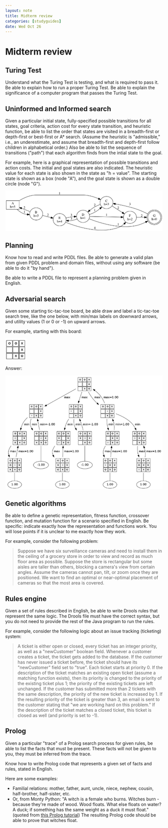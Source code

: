 ```yaml
---
layout: note
title: Midterm review
categories: [studyguides]
date: Wed Oct 26
---
```


# Midterm review

## Turing Test

Understand what the Turing Test is testing, and what is required to pass it. Be able to explain how to run a proper Turing Test. Be able to explain the significance of a computer program that passes the Turing Test.

## Uninformed and Informed search

Given a particular initial state, fully-specified possible transitions for all states, goal criteria, action cost for every state transition, and heuristic function, be able to list the order that states are visited in a breadth-first or depth-first or best-first or A* search. (Assume the heuristic is "admissible," i.e., an underestimate, and assume that breadth-first and depth-first follow children in alphabetical order.) Also be able to list the sequence of transitions ("path") that each algorithm finds from the intial state to the goal.

For example, here is a graphical representation of possible transitions and action costs. The initial and goal states are also indicated. The heuristic value for each state is also shown in the state as "h = value". The starting state is shown as a box (node "A"), and the goal state is shown as a double circle (node "G").

![Transitions](/images/midterm-review-search.png)

## Planning

Know how to read and write PDDL files. Be able to generate a valid plan from given PDDL problem and domain files, without using any software (be able to do it "by hand").

Be able to write a PDDL file to represent a planning problem given in English.

## Adversarial search

Given some starting tic-tac-toe board, be able draw and label a tic-tac-toe search tree, like the one below, with min/max labels on downward arrows, and utility values (1 or 0 or -1) on upward arrows.

For example, starting with this board:

![Tic-tac-toe start](/images/midterm-guide-ttt-start.png)

Answer:

![Tic-tac-toe solution](/images/midterm-guide-ttt-solution.png)

## Genetic algorithms

Be able to define a genetic representation, fitness function, crossover function, and mutation function for a scenario specified in English. Be specific: indicate exactly how the representation and functions work. You will lose points if it is unclear to me exactly how they work.

For example, consider the following problem:

> Suppose we have six surveillance cameras and need to install them in the ceiling of a grocery store in order to view and record as much floor area as possible. Suppose the store is rectangular but some aisles are taller than others, blocking a camera's view from certain angles. Assume the cameras cannot pan, tilt, or zoom once they are positioned. We want to find an optimal or near-optimal placement of cameras so that the most area is covered.

## Rules engine

Given a set of rules described in English, be able to write Drools rules that represent the same logic. The Drools file must have the correct syntax, but you do not need to provide the rest of the Java program to run the rules.

For example, consider the following logic about an issue tracking (ticketing) system:

> A ticket is either open or closed, every ticket has an integer priority, as well as a "newCustomer" boolean field. Whenever a customer creates a ticket, the ticket gets added to the database. If the customer has never issued a ticket before, the ticket should have its "newCustomer" field set to "true". Each ticket starts at priority 0. If the description of the ticket matches an existing open ticket (assume a matching function exists), then its priority is changed to the priority of the existing ticket plus 1; the priority of the existing tickets are left unchanged. If the customer has submitted more than 2 tickets with the same description, the priority of the new ticket is increased by 1. If the resulting priority of the ticket is greater than 3, an email is sent to the customer stating that "we are working hard on this problem." If the description of the ticket matches a closed ticket, this ticket is closed as well (and priority is set to -1).

## Prolog

Given a particular "trace" of a Prolog search process for given rules, be able to list the facts that must be present. These facts will not be given to you, they must be inferred from the trace.

Know how to write Prolog code that represents a given set of facts and rules, stated in English.

Here are some examples:

- Familial relations: mother, father, aunt, uncle, niece, nephew, cousin, half-brother, half-sister, etc.
- Or, from Monty Python: "A witch is a female who burns. Witches burn - because they're made of wood. Wood floats. What else floats on water? A duck; if something has the same weight as a duck it must float." (quoted from [this Prolog tutorial](http://www.allisons.org/ll/Logic/Prolog/Examples/witch/)) The resulting Prolog code should be able to prove that witches float.

